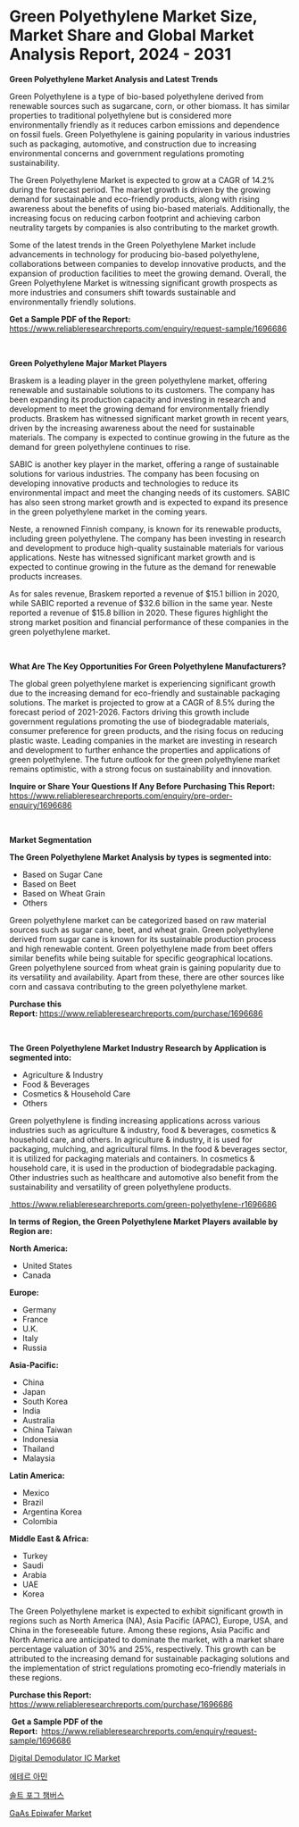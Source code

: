 <p><h1>Green Polyethylene Market Size, Market Share and Global Market Analysis Report, 2024 - 2031</h1></p><p><strong>Green Polyethylene Market Analysis and Latest Trends</strong></p>
<p><p>Green Polyethylene is a type of bio-based polyethylene derived from renewable sources such as sugarcane, corn, or other biomass. It has similar properties to traditional polyethylene but is considered more environmentally friendly as it reduces carbon emissions and dependence on fossil fuels. Green Polyethylene is gaining popularity in various industries such as packaging, automotive, and construction due to increasing environmental concerns and government regulations promoting sustainability.</p><p>The Green Polyethylene Market is expected to grow at a CAGR of 14.2% during the forecast period. The market growth is driven by the growing demand for sustainable and eco-friendly products, along with rising awareness about the benefits of using bio-based materials. Additionally, the increasing focus on reducing carbon footprint and achieving carbon neutrality targets by companies is also contributing to the market growth.</p><p>Some of the latest trends in the Green Polyethylene Market include advancements in technology for producing bio-based polyethylene, collaborations between companies to develop innovative products, and the expansion of production facilities to meet the growing demand. Overall, the Green Polyethylene Market is witnessing significant growth prospects as more industries and consumers shift towards sustainable and environmentally friendly solutions.</p></p>
<p><strong>Get a Sample PDF of the Report:&nbsp;</strong> <a href="https://www.reliableresearchreports.com/enquiry/request-sample/1696686">https://www.reliableresearchreports.com/enquiry/request-sample/1696686</a></p>
<p>&nbsp;</p>
<p><strong>Green Polyethylene Major Market Players</strong></p>
<p><p>Braskem is a leading player in the green polyethylene market, offering renewable and sustainable solutions to its customers. The company has been expanding its production capacity and investing in research and development to meet the growing demand for environmentally friendly products. Braskem has witnessed significant market growth in recent years, driven by the increasing awareness about the need for sustainable materials. The company is expected to continue growing in the future as the demand for green polyethylene continues to rise.</p><p>SABIC is another key player in the market, offering a range of sustainable solutions for various industries. The company has been focusing on developing innovative products and technologies to reduce its environmental impact and meet the changing needs of its customers. SABIC has also seen strong market growth and is expected to expand its presence in the green polyethylene market in the coming years.</p><p>Neste, a renowned Finnish company, is known for its renewable products, including green polyethylene. The company has been investing in research and development to produce high-quality sustainable materials for various applications. Neste has witnessed significant market growth and is expected to continue growing in the future as the demand for renewable products increases.</p><p>As for sales revenue, Braskem reported a revenue of $15.1 billion in 2020, while SABIC reported a revenue of $32.6 billion in the same year. Neste reported a revenue of $15.8 billion in 2020. These figures highlight the strong market position and financial performance of these companies in the green polyethylene market.</p></p>
<p>&nbsp;</p>
<p><strong>What Are The Key Opportunities For Green Polyethylene Manufacturers?</strong></p>
<p><p>The global green polyethylene market is experiencing significant growth due to the increasing demand for eco-friendly and sustainable packaging solutions. The market is projected to grow at a CAGR of 8.5% during the forecast period of 2021-2026. Factors driving this growth include government regulations promoting the use of biodegradable materials, consumer preference for green products, and the rising focus on reducing plastic waste. Leading companies in the market are investing in research and development to further enhance the properties and applications of green polyethylene. The future outlook for the green polyethylene market remains optimistic, with a strong focus on sustainability and innovation.</p></p>
<p><strong>Inquire or Share Your Questions If Any Before Purchasing This Report:</strong> <a href="https://www.reliableresearchreports.com/enquiry/pre-order-enquiry/1696686">https://www.reliableresearchreports.com/enquiry/pre-order-enquiry/1696686</a></p>
<p>&nbsp;</p>
<p><strong>Market Segmentation</strong></p>
<p><strong>The Green Polyethylene Market Analysis by types is segmented into:</strong></p>
<p><ul><li>Based on Sugar Cane</li><li>Based on Beet</li><li>Based on Wheat Grain</li><li>Others</li></ul></p>
<p><p>Green polyethylene market can be categorized based on raw material sources such as sugar cane, beet, and wheat grain. Green polyethylene derived from sugar cane is known for its sustainable production process and high renewable content. Green polyethylene made from beet offers similar benefits while being suitable for specific geographical locations. Green polyethylene sourced from wheat grain is gaining popularity due to its versatility and availability. Apart from these, there are other sources like corn and cassava contributing to the green polyethylene market.</p></p>
<p><strong>Purchase this Report:&nbsp;</strong><a href="https://www.reliableresearchreports.com/purchase/1696686">https://www.reliableresearchreports.com/purchase/1696686</a></p>
<p>&nbsp;</p>
<p><strong>The Green Polyethylene Market Industry Research by Application is segmented into:</strong></p>
<p><ul><li>Agriculture & Industry</li><li>Food & Beverages</li><li>Cosmetics & Household Care</li><li>Others</li></ul></p>
<p><p>Green polyethylene is finding increasing applications across various industries such as agriculture & industry, food & beverages, cosmetics & household care, and others. In agriculture & industry, it is used for packaging, mulching, and agricultural films. In the food & beverages sector, it is utilized for packaging materials and containers. In cosmetics & household care, it is used in the production of biodegradable packaging. Other industries such as healthcare and automotive also benefit from the sustainability and versatility of green polyethylene products.</p></p>
<p><a href="https://www.reliableresearchreports.com/green-polyethylene-r1696686">&nbsp;https://www.reliableresearchreports.com/green-polyethylene-r1696686</a></p>
<p><strong>In terms of Region, the Green Polyethylene Market Players available by Region are:</strong></p>
<p>
    <p> <strong> North America: </strong>
        <ul>
            <li>United States</li>
            <li>Canada</li>
        </ul>
        </p> 
    <p> <strong> Europe: </strong>
        <ul>
            <li>Germany</li>
            <li>France</li>
            <li>U.K.</li>
            <li>Italy</li>
            <li>Russia</li>
        </ul>
        </p> 
    <p> <strong> Asia-Pacific: </strong>
        <ul>
            <li>China</li>
            <li>Japan</li>
            <li>South Korea</li>
            <li>India</li>
            <li>Australia</li>
            <li>China Taiwan</li>
            <li>Indonesia</li>
            <li>Thailand</li>
            <li>Malaysia</li>
        </ul>
        </p> 
    <p> <strong> Latin America: </strong>
        <ul>
            <li>Mexico</li>
            <li>Brazil</li>
            <li>Argentina Korea</li>
            <li>Colombia</li>
        </ul>
        </p> 
    <p> <strong> Middle East & Africa: </strong>
        <ul>
            <li>Turkey</li>
            <li>Saudi</li>
            <li>Arabia</li>
            <li>UAE</li>
            <li>Korea</li>
        </ul>
    </p>
    </p>
<p><p>The Green Polyethylene market is expected to exhibit significant growth in regions such as North America (NA), Asia Pacific (APAC), Europe, USA, and China in the foreseeable future. Among these regions, Asia Pacific and North America are anticipated to dominate the market, with a market share percentage valuation of 30% and 25%, respectively. This growth can be attributed to the increasing demand for sustainable packaging solutions and the implementation of strict regulations promoting eco-friendly materials in these regions.</p></p>
<p><strong>Purchase this Report: </strong><a href="https://www.reliableresearchreports.com/purchase/1696686">https://www.reliableresearchreports.com/purchase/1696686</a></p>
<p>&nbsp;<strong>Get a Sample PDF of the Report:&nbsp;&nbsp;</strong><a href="https://www.reliableresearchreports.com/enquiry/request-sample/1696686">https://www.reliableresearchreports.com/enquiry/request-sample/1696686</a></p>
<p><strong></strong></p>
<p><p><a href="https://github.com/kufem1/Market-Research-Report-List-2/blob/main/digital-demodulator-ic-market.md">Digital Demodulator IC Market</a></p><p><a href="https://medium.com/@minimini78678/%EC%97%90%ED%85%8C%EB%A5%B4%EC%95%A0%EB%AF%BC-%EC%8B%9C%EC%9E%A5-%EB%8F%99%ED%96%A5-%EB%B0%8F-%EC%8B%9C%EC%9E%A5-%EB%B6%84%EC%84%9D%EC%9D%80-2024%EB%85%84%EB%B6%80%ED%84%B0-2031%EB%85%84%EA%B9%8C%EC%A7%80-%EC%98%88%EC%B8%A1%EB%90%A9%EB%8B%88%EB%8B%A4-a3993373837a">에테르 아민</a></p><p><a href="https://medium.com/@bruceabernathy2022/%EC%86%8C%EA%B8%88-%EC%95%88%EA%B0%9C-%EC%8B%A4-%ED%88%AC%EC%9E%90-%EC%8B%9C%EC%9E%A5-%EC%8B%9C%EC%9E%A5-%EC%97%B0%EA%B0%84-%EC%84%B1%EC%9E%A5%EB%A5%A0-%EC%8B%9C%EC%9E%A5-%EB%8F%99%ED%96%A5-%EB%B0%8F-%EC%84%B1%EC%9E%A5-%EC%A0%84%EB%9E%B5%EC%97%90-%EB%8C%80%ED%95%9C-%ED%86%B5%EC%B0%B0%EB%A0%A5-a827de1a6a01">솔트 포그 챔버스</a></p><p><a href="https://github.com/kosella/Market-Research-Report-List-3/blob/main/gaas-epiwafer-market.md">GaAs Epiwafer Market</a></p></p>